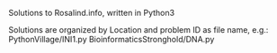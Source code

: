 Solutions to Rosalind.info, written in Python3

Solutions are organized by Location and problem ID as file name, e.g.: 
PythonVillage/INI1.py
BioinformaticsStronghold/DNA.py